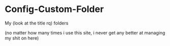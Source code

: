 # Config-Custom-Folder
My (look at the title rq) folders

(no matter how many times i use this site, i never get any better at managing my shit on here)
